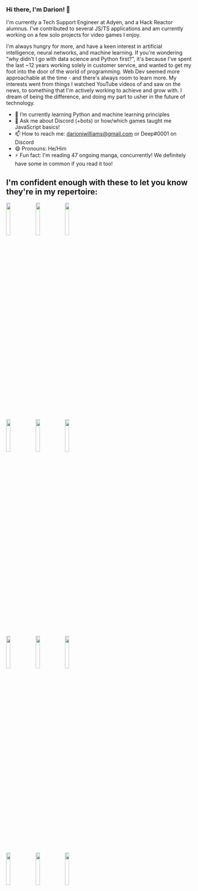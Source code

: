 ### Hi there, I'm Darion! 👋

I'm currently a Tech Support Engineer at Adyen, and a Hack Reactor alumnus. I've contributed to several JS/TS applications and am currently working on a few solo projects for video games I enjoy.

I'm always hungry for more, and have a keen interest in artificial intelligence, neural networks, and machine learning. If you're wondering "why didn't I go with data science and Python first?", it's because I've spent the last ~12 years working solely in customer service, and wanted to get my foot into the door of the world of programming. Web Dev seemed more approachable at the time - and there's always room to learn more. My interests went from things I watched YouTube videos of and saw on the news, to something that I'm actively working to achieve and grow with. I dream of being the difference, and doing my part to usher in the future of technology.

- 🌱 I’m currently learning Python and machine learning principles
- 💬 Ask me about Discord (+bots) or how/which games taught me JavaScript basics!
- 📫 How to reach me: darionjwilliams@gmail.com or Deep#0001 on Discord
- 😄 Pronouns: He/Him
- ⚡ Fun fact: I'm reading 47 ongoing manga, concurrently! We definitely have some in common if you read it too!

## I'm confident enough with these to let you know they're in my repertoire:
<p>
  <code><img width="15%" src="https://www.vectorlogo.zone/logos/javascript/javascript-ar21.svg"></code>
  <code><img width="15%" src="https://www.vectorlogo.zone/logos/nodejs/nodejs-ar21.svg"></code>
  <code><img width="15%" src="https://www.vectorlogo.zone/logos/expressjs/expressjs-ar21.svg"></code>
  <br />
  <code><img width="15%" src="https://www.vectorlogo.zone/logos/reactjs/reactjs-ar21.svg"></code>
  <code><img width="15%" src="https://www.vectorlogo.zone/logos/babeljs/babeljs-ar21.svg"></code>
  <code><img width="15%" src="https://www.vectorlogo.zone/logos/js_webpack/js_webpack-ar21.svg"></code>
  <br />
  <code><img width="15%" src="https://www.vectorlogo.zone/logos/jestjsio/jestjsio-ar21.svg"></code>
  <code><img width="15%" src="https://www.vectorlogo.zone/logos/git-scm/git-scm-ar21.svg"></code>
  <code><img width="15%" src="https://www.vectorlogo.zone/logos/npmjs/npmjs-ar21.svg"></code>
  <br />
  <code><img width="15%" src="https://www.vectorlogo.zone/logos/mongodb/mongodb-ar21.svg"></code>
  <code><img width="15%" src="https://www.vectorlogo.zone/logos/mysql/mysql-ar21.svg"></code>
  <code><img width="15%" src="https://www.vectorlogo.zone/logos/python/python-ar21.svg"></code>
  <br />
</p>
